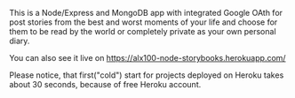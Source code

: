 This is a Node/Express and MongoDB app with integrated Google OAth for post stories from the best and worst moments of your life and choose for them to be read by the world or completely private as your own personal diary.

You can also see it live on https://alx100-node-storybooks.herokuapp.com/

Please notice, that first("cold") start for projects deployed on Heroku takes about 30 seconds, because of free Heroku account.